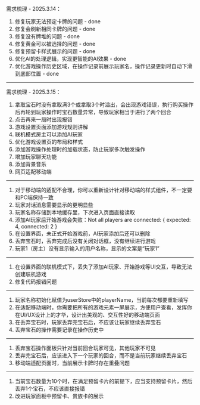 需求梳理 - 2025.3.14：

1. 修复玩家无法预定卡牌的问题 - done
2. 修复会刷新相同卡牌的问题 - done
3. 修复没有牌堆的问题 - done
4. 修复黄金可以被选择的问题 - done
5. 修复预留卡样式展示的问题 - done
6. 优化AI的处理逻辑，实现更智能的AI效果 - done
7. 优化游戏操作历史区域，在操作记录前展示玩家名，操作记录更新时自动下滑到底部位置 - done

---

需求梳理 - 2025.3.15：

1. 拿取宝石时没有拿取满3个或拿取3个时溢出，会出现游戏错误，执行购买操作后再轮到玩家操作时宝石数量异常，导致玩家相当于进行了两个回合
2. 点击再来一局时出现报错
3. 游戏设置页面添加游戏规则讲解
4. 联机模式房主可以添加AI玩家
5. 优化游戏设置页的布局和样式
6. 添加游戏操作处理时的加载状态，防止玩家多次触发操作
7. 增加玩家聊天功能
8. 添加背景音乐
9. 网页适配移动端
---
1. 对于移动端的适配不合理，你可以重新设计针对移动端的样式组件，不一定要和PC端保持一致
2. 玩家对话消息需要显示的更明显些
3. 玩家名称存储到本地缓存里，下次进入页面直接读取
4. 添加AI玩家后开始游戏会失败：Not all players are connected: { expected: 4, connected: 2 }
5. 在设置界面，未正式开始游戏前，AI玩家添加后还可以删除
6. 丢弃宝石时，丢弃完成后没有关闭对话框，没有继续进行游戏
7. 玩家1（房主）没有显示输入的用户名称，显示的文案是“玩家1”
---
1. 在设置界面的联机模式下，丢失了添加AI玩家、开始游戏等UI交互，导致无法创建联机游戏
2. 修复代码报错问题
---
1. 玩家名称初始化赋值为userStore中的playerName，当前每次都要重新填写
2. 在适配移动端时，你需要把所有的游戏元素一屏展示，方便用户查看，发挥你在UI/UX设计上的才华，设计出美观的、交互性好的移动端页面
3. 在丢弃宝石时，玩家丢弃完宝石后，不应该让玩家继续丢弃宝石
4. 丢弃宝石的操作需要记录在操作历史中
---
1. 丢弃宝石操作面板只针对当前回合玩家可见，其他玩家不可见
2. 丢弃完宝石后，应该进入下一个玩家的回合，而不是当前玩家继续丢弃宝石
3. 移动端适配页面时，当前展示卡牌时存在重叠问题
---
1. 当前宝石数量为10个时，在满足预留卡片的前提下，应当支持预留卡片，然后丢弃1个宝石，不应该直接报错
2. 改进玩家面板中预留卡、贵族卡的展示